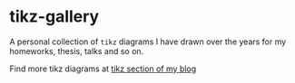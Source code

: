 # tikz-gallery

A personal collection of `tikz` diagrams I have drawn over the years for my homeworks, thesis, talks and so on.

Find more tikz diagrams at [tikz section of my  blog](pgautam.com.np/tikz/)
